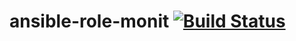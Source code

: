 # ansible-role-monit [![Build Status](https://travis-ci.org/shengyou/ansible-role-monit.svg?branch=master)](https://travis-ci.org/shengyou/ansible-role-monit)
